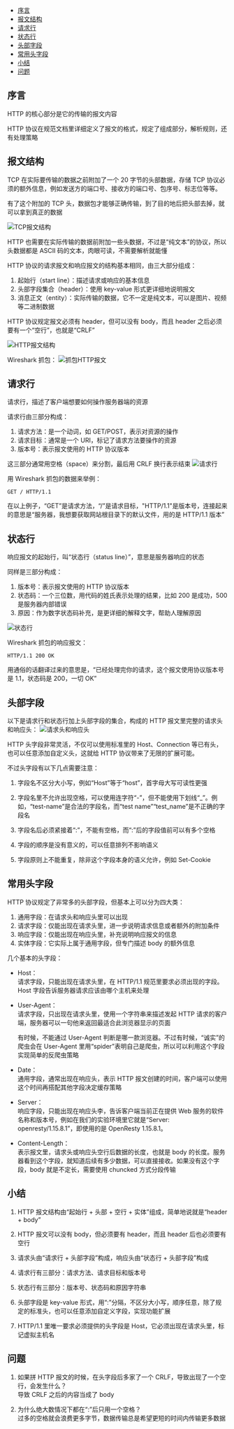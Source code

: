 <!-- TOC -->

- [序言](#序言)
- [报文结构](#报文结构)
- [请求行](#请求行)
- [状态行](#状态行)
- [头部字段](#头部字段)
- [常用头字段](#常用头字段)
- [小结](#小结)
- [问题](#问题)

<!-- /TOC -->

## 序言

HTTP 的核心部分是它的传输的报文内容

HTTP 协议在规范文档里详细定义了报文的格式，规定了组成部分，解析规则，还有处理策略

## 报文结构

TCP 在实际要传输的数据之前附加了一个 20 字节的头部数据，存储 TCP 协议必须的额外信息，例如发送方的端口号、接收方的端口号、包序号、标志位等等。

有了这个附加的 TCP 头，数据包才能够正确传输，到了目的地后把头部去掉，就可以拿到真正的数据

![TCP报文结构](http://ww1.sinaimg.cn/large/68307314gy1gesy8t9y0kj22bc1ap7bm.jpg)

HTTP 也需要在实际传输的数据前附加一些头数据，不过是“纯文本”的协议，所以头数据都是 ASCII 码的文本，肉眼可读，不需要解析就能懂

HTTP 协议的请求报文和响应报文的结构基本相同，由三大部分组成：

1. 起始行（start line）：描述请求或响应的基本信息
2. 头部字段集合（header）：使用 key-value 形式更详细地说明报文
3. 消息正文（entity）：实际传输的数据，它不一定是纯文本，可以是图片、视频等二进制数据

HTTP 协议规定报文必须有 header，但可以没有 body，而且 header 之后必须要有一个“空行”，也就是“CRLF”

![HTTP报文结构](http://ww1.sinaimg.cn/large/68307314gy1geszmfgbouj22bc1ap787.jpg)

Wireshark 抓包：
![抓包HTTP报文](http://ww1.sinaimg.cn/large/68307314gy1geszrpy2m0j20v807r74l.jpg)

## 请求行

请求行，描述了客户端想要如何操作服务器端的资源

请求行由三部分构成：

1. 请求方法：是一个动词，如 GET/POST，表示对资源的操作
2. 请求目标：通常是一个 URI，标记了请求方法要操作的资源
3. 版本号：表示报文使用的 HTTP 协议版本

这三部分通常用空格（space）来分割，最后用 CRLF 换行表示结束
![请求行](http://ww1.sinaimg.cn/large/68307314gy1get4sppfflj22bc0cvtaz.jpg)

用 Wireshark 抓包的数据来举例：

```http
GET / HTTP/1.1
```

在以上例子，“GET”是请求方法，“/”是请求目标，"HTTP/1.1"是版本号，连接起来的意思是“服务器，我想要获取网站根目录下的默认文件，用的是 HTTP/1.1 版本”

## 状态行

响应报文的起始行，叫“状态行（status line）”，意思是服务器响应的状态

同样是三部分构成：

1. 版本号：表示报文使用的 HTTP 协议版本
2. 状态码：一个三位数，用代码的姓氏表示处理的结果，比如 200 是成功，500 是服务器内部错误
3. 原因：作为数字状态码补充，是更详细的解释文字，帮助人理解原因

![状态行](http://ww1.sinaimg.cn/large/68307314gy1get5fabsb8j22bc0d3n00.jpg)

Wireshark 抓包的响应报文：

```http
HTTP/1.1 200 OK
```

用通俗的话翻译过来的意思是，“已经处理完你的请求，这个报文使用协议版本号是 1.1，状态码是 200，一切 OK”

## 头部字段

以下是请求行和状态行加上头部字段的集合，构成的 HTTP 报文里完整的请求头和响应头：
![请求头和响应头](http://ww1.sinaimg.cn/large/68307314gy1get5rgb9q6j22bc10ijyz.jpg)

HTTP 头字段非常灵活，不仅可以使用标准里的 Host、Connection 等已有头，也可以任意添加自定义头，这就给 HTTP 协议带来了无限的扩展可能。

不过头字段有以下几点需要注意：

1. 字段名不区分大小写，例如“Host”等于“host”，首字母大写可读性更强

2. 字段名里不允许出现空格，可以使用连字符“-”，但不能使用下划线“\_”。例如，“test-name”是合法的字段名，而“test name”“test_name”是不正确的字段名

3. 字段名后必须紧接着“:”，不能有空格，而“:”后的字段值前可以有多个空格

4. 字段的顺序是没有意义的，可以任意排列不影响语义

5. 字段原则上不能重复，除非这个字段本身的语义允许，例如 Set-Cookie

## 常用头字段

HTTP 协议规定了非常多的头部字段，但基本上可以分为四大类：

1. 通用字段：在请求头和响应头里可以出现
2. 请求字段：仅能出现在请求头里，进一步说明请求信息或者额外的附加条件
3. 响应字段：仅能出现在响应头里，补充说明响应报文的信息
4. 实体字段：它实际上属于通用字段，但专门描述 body 的额外信息

几个基本的头字段：

- Host：  
  请求字段，只能出现在请求头里，在 HTTP/1.1 规范里要求必须出现的字段。Host 字段告诉服务器请求应该由哪个主机来处理

- User-Agent：  
  请求字段，只出现在请求头里，使用一个字符串来描述发起 HTTP 请求的客户端，服务器可以一句他来返回最适合此浏览器显示的页面

  有时候，不能通过 User-Agent 判断是哪一款浏览器。不过有时候，“诚实”的爬虫会在 User-Agent 里用“spider”表明自己是爬虫，所以可以利用这个字段实现简单的反爬虫策略

- Date：  
  通用字段，通常出现在响应头，表示 HTTP 报文创建的时间，客户端可以使用这个时间再搭配其他字段决定缓存策略

- Server：  
  响应字段，只能出现在响应头李，告诉客户端当前正在提供 Web 服务的软件名称和版本号，例如在我们的实验环境里它就是“Server: openresty/1.15.8.1”，即使用的是 OpenResty 1.15.8.1。

- Content-Length：  
  表示报文里，请求头或响应头空行后数据的长度，也就是 body 的长度。服务器看到这个字段，就知道后续有多少数据，可以直接接收。如果没有这个字段，body 就是不定长，需要使用 chuncked 方式分段传输

## 小结

1. HTTP 报文结构由“起始行 + 头部 + 空行 + 实体”组成，简单地说就是“header + body”

2. HTTP 报文可以没有 body，但必须要有 header，而且 header 后也必须要有空行

3. 请求头由“请求行 + 头部字段”构成，响应头由“状态行 + 头部字段”构成

4. 请求行有三部分：请求方法、请求目标和版本号

5. 状态行有三部分：版本号、状态码和原因字符串

6. 头部字段是 key-value 形式，用“:”分隔，不区分大小写，顺序任意，除了规定的标准头，也可以任意添加自定义字段，实现功能扩展

7. HTTP/1.1 里唯一要求必须提供的头字段是 Host，它必须出现在请求头里，标记虚拟主机名

## 问题

1. 如果拼 HTTP 报文的时候，在头字段后多家了一个 CRLF，导致出现了一个空行，会发生什么？  
   导致 CRLF 之后的内容当成了 body

2. 为什么绝大数情况下都在“:”后只用一个空格？  
   过多的空格就会浪费更多字节，数据传输总是希望更短的时间内传输更多数据
